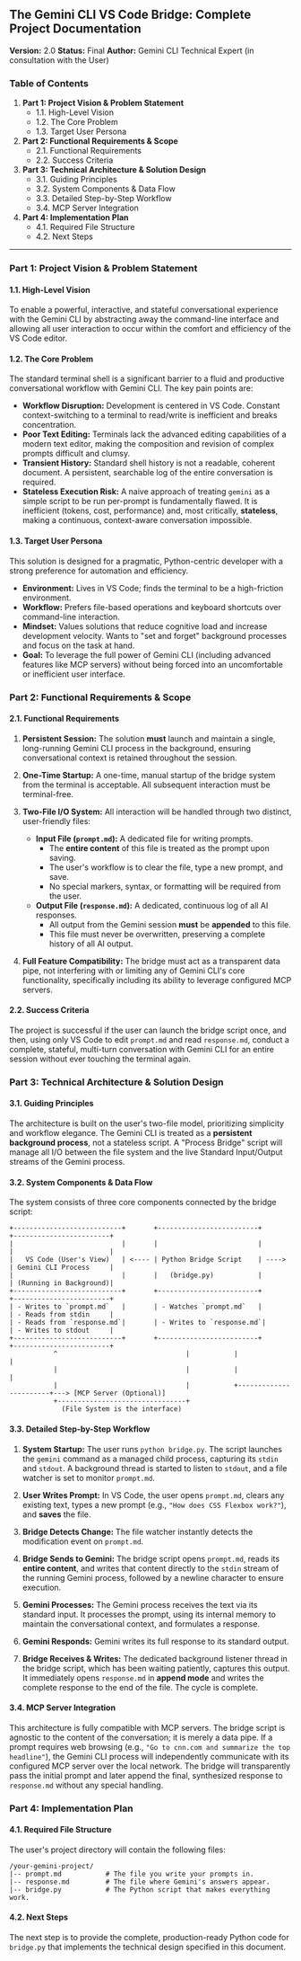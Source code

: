 ## **The Gemini CLI VS Code Bridge: Complete Project Documentation**

**Version:** 2.0
**Status:** Final
**Author:** Gemini CLI Technical Expert (in consultation with the User)

### **Table of Contents**

1.  **Part 1: Project Vision & Problem Statement**
    - 1.1. High-Level Vision
    - 1.2. The Core Problem
    - 1.3. Target User Persona
2.  **Part 2: Functional Requirements & Scope**
    - 2.1. Functional Requirements
    - 2.2. Success Criteria
3.  **Part 3: Technical Architecture & Solution Design**
    - 3.1. Guiding Principles
    - 3.2. System Components & Data Flow
    - 3.3. Detailed Step-by-Step Workflow
    - 3.4. MCP Server Integration
4.  **Part 4: Implementation Plan**
    - 4.1. Required File Structure
    - 4.2. Next Steps

---

### **Part 1: Project Vision & Problem Statement**

#### **1.1. High-Level Vision**

To enable a powerful, interactive, and stateful conversational experience with the Gemini CLI by abstracting away the command-line interface and allowing all user interaction to occur within the comfort and efficiency of the VS Code editor.

#### **1.2. The Core Problem**

The standard terminal shell is a significant barrier to a fluid and productive conversational workflow with Gemini CLI. The key pain points are:

- **Workflow Disruption:** Development is centered in VS Code. Constant context-switching to a terminal to read/write is inefficient and breaks concentration.
- **Poor Text Editing:** Terminals lack the advanced editing capabilities of a modern text editor, making the composition and revision of complex prompts difficult and clumsy.
- **Transient History:** Standard shell history is not a readable, coherent document. A persistent, searchable log of the entire conversation is required.
- **Stateless Execution Risk:** A naive approach of treating `gemini` as a simple script to be run per-prompt is fundamentally flawed. It is inefficient (tokens, cost, performance) and, most critically, **stateless**, making a continuous, context-aware conversation impossible.

#### **1.3. Target User Persona**

This solution is designed for a pragmatic, Python-centric developer with a strong preference for automation and efficiency.

- **Environment:** Lives in VS Code; finds the terminal to be a high-friction environment.
- **Workflow:** Prefers file-based operations and keyboard shortcuts over command-line interaction.
- **Mindset:** Values solutions that reduce cognitive load and increase development velocity. Wants to "set and forget" background processes and focus on the task at hand.
- **Goal:** To leverage the full power of Gemini CLI (including advanced features like MCP servers) without being forced into an uncomfortable or inefficient user interface.

### **Part 2: Functional Requirements & Scope**

#### **2.1. Functional Requirements**

1.  **Persistent Session:** The solution **must** launch and maintain a single, long-running Gemini CLI process in the background, ensuring conversational context is retained throughout the session.

2.  **One-Time Startup:** A one-time, manual startup of the bridge system from the terminal is acceptable. All subsequent interaction must be terminal-free.

3.  **Two-File I/O System:** All interaction will be handled through two distinct, user-friendly files:

    - **Input File (`prompt.md`):** A dedicated file for writing prompts.
      - The **entire content** of this file is treated as the prompt upon saving.
      - The user's workflow is to clear the file, type a new prompt, and save.
      - No special markers, syntax, or formatting will be required from the user.
    - **Output File (`response.md`):** A dedicated, continuous log of all AI responses.
      - All output from the Gemini session **must** be **appended** to this file.
      - This file must never be overwritten, preserving a complete history of all AI output.

4.  **Full Feature Compatibility:** The bridge must act as a transparent data pipe, not interfering with or limiting any of Gemini CLI's core functionality, specifically including its ability to leverage configured MCP servers.

#### **2.2. Success Criteria**

The project is successful if the user can launch the bridge script once, and then, using only VS Code to edit `prompt.md` and read `response.md`, conduct a complete, stateful, multi-turn conversation with Gemini CLI for an entire session without ever touching the terminal again.

### **Part 3: Technical Architecture & Solution Design**

#### **3.1. Guiding Principles**

The architecture is built on the user's two-file model, prioritizing simplicity and workflow elegance. The Gemini CLI is treated as a **persistent background process**, not a stateless script. A "Process Bridge" script will manage all I/O between the file system and the live Standard Input/Output streams of the Gemini process.

#### **3.2. System Components & Data Flow**

The system consists of three core components connected by the bridge script:

```
+---------------------------+       +-------------------------+       +------------------------+
|                           |       |                         |       |                        |
|   VS Code (User's View)   | <---- | Python Bridge Script    | ----> | Gemini CLI Process     |
|                           |       |   (bridge.py)           |       | (Running in Background)|
+---------------------------+       +-------------------------+       +------------------------+
| - Writes to `prompt.md`   |       | - Watches `prompt.md`   |       | - Reads from stdin     |
| - Reads from `response.md`|       | - Writes to `response.md`|      | - Writes to stdout     |
+---------------------------+       +-------------------------+       +------------------------+
           ^                                |           |                       |
           |                                |           |                       |
           |                                |           +-----------------------+---> [MCP Server (Optional)]
           +--------------------------------+
             (File System is the interface)
```

#### **3.3. Detailed Step-by-Step Workflow**

1.  **System Startup:** The user runs `python bridge.py`. The script launches the `gemini` command as a managed child process, capturing its `stdin` and `stdout`. A background thread is started to listen to `stdout`, and a file watcher is set to monitor `prompt.md`.

2.  **User Writes Prompt:** In VS Code, the user opens `prompt.md`, clears any existing text, types a new prompt (e.g., `"How does CSS Flexbox work?"`), and **saves** the file.

3.  **Bridge Detects Change:** The file watcher instantly detects the modification event on `prompt.md`.

4.  **Bridge Sends to Gemini:** The bridge script opens `prompt.md`, reads its **entire content**, and writes that content directly to the `stdin` stream of the running Gemini process, followed by a newline character to ensure execution.

5.  **Gemini Processes:** The Gemini process receives the text via its standard input. It processes the prompt, using its internal memory to maintain the conversational context, and formulates a response.

6.  **Gemini Responds:** Gemini writes its full response to its standard output.

7.  **Bridge Receives & Writes:** The dedicated background listener thread in the bridge script, which has been waiting patiently, captures this output. It immediately opens `response.md` in **append mode** and writes the complete response to the end of the file. The cycle is complete.

#### **3.4. MCP Server Integration**

This architecture is fully compatible with MCP servers. The bridge script is agnostic to the content of the conversation; it is merely a data pipe. If a prompt requires web browsing (e.g., `"Go to cnn.com and summarize the top headline"`), the Gemini CLI process will independently communicate with its configured MCP server over the local network. The bridge will transparently pass the initial prompt and later append the final, synthesized response to `response.md` without any special handling.

### **Part 4: Implementation Plan**

#### **4.1. Required File Structure**

The user's project directory will contain the following files:

```
/your-gemini-project/
|-- prompt.md           # The file you write your prompts in.
|-- response.md         # The file where Gemini's answers appear.
|-- bridge.py           # The Python script that makes everything work.
```

#### **4.2. Next Steps**

The next step is to provide the complete, production-ready Python code for `bridge.py` that implements the technical design specified in this document.

